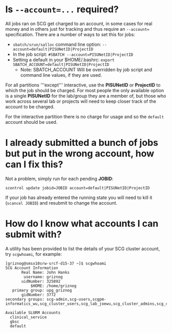 # Is `--account=...` required? 

All jobs ran on SCG get charged to an account, in some cases for real money and
in others just for tracking and thus require an `--account=` specification.
There are a number of ways to set this for jobs:

* `sbatch/srun/salloc` command line option: `--account=default|PISUNetID|ProjectID`
* In the job script: `#SBATCH --account=PISUNetID|ProjectID`
* Setting a default in your $HOME/.bashrc: `export SBATCH_ACCOUNT=default|PISUNetID|ProjectID`
    * Note: SBATCH_ACCOUNT Will be overridden by job script and command line values, if they are used.

For all partitions '''except''' interactive, use the **PISUNetID** or **ProjectID** to
which the job should be charged. For most people the only available option is a
single **PISUNetID** for the lab/group they are a member of, but those who work
across several lab or projects will need to keep closer track of the account to
be charged. 

For the interactive partition there is no charge for usage and so the `default`
account should be used. 

# I already submitted a bunch of jobs but put in the wrong account, how can I fix this?

Not a problem, simply run for each pending **JOBID**:

```
scontrol update jobid=JOBID account=default|PISUNetID|ProjectID
```

If your job has already entered the running state you will need to kill it
(`scancel JOBID`) and resubmit to change the account. 

# How do I know what accounts I can submit with?

A utility has been provided to list the details of your SCG cluster account, try `scgwhoami`, for example:
```
[griznog@smsx10srw-srcf-d15-37 ~]$ scgwhoami 
SCG Account Information
       Real Name: John Hanks
        username: griznog
       uidNumber: 325892
           $HOME: /home/griznog
   primary group: upg_griznog
       gidNumber: 3772
secondary groups: scg-admin,scg-users,scgpm-informatics_wu,scg_cluster_users,scg_lab_joewu,scg_cluster_admins,scg_cluster_apps,scg_prj_clinical_service,scg_prj_gbsc

Available SLURM Accounts
  clinical_service
  gbsc
  default
```


